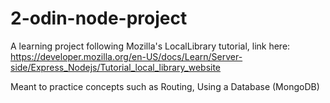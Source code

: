 # 2-odin-node-project

A learning project following Mozilla's LocalLibrary tutorial, link here:
https://developer.mozilla.org/en-US/docs/Learn/Server-side/Express_Nodejs/Tutorial_local_library_website

Meant to practice concepts such as Routing, Using a Database (MongoDB)
